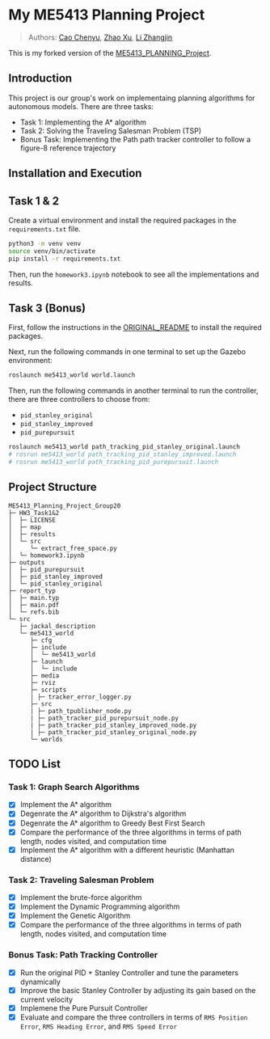 <!-- markdownlint-disable MD024 -->

# My ME5413 Planning Project

> Authors: [Cao Chenyu](https://github.com/ruziniuuuuu), [Zhao Xu](https://github.com/AeroEmbedAutoTechJohn), [Li Zhangjin](https://github.com/Lizhangjin)

This is my forked version of the [ME5413_PLANNING_Project](https://github.com/ruziniuuuuu/ME5413_Planning_Project_Group20.git).

## Introduction

This project is our group's work on implementaing planning algorithms for autonomous models. There are three tasks:

- Task 1: Implementing the A* algorithm
- Task 2: Solving the Traveling Salesman Problem (TSP)
- Bonus Task: Implementing the Path path tracker controller to follow a figure-8 reference trajectory

## Installation and Execution

## Task 1 & 2

Create a virtual environment and install the required packages in the `requirements.txt` file.

```bash
python3 -m venv venv
source venv/bin/activate
pip install -r requirements.txt
```

Then, run the `homework3.ipynb` notebook to see all the implementations and results.

## Task 3 (Bonus)

First, follow the instructions in the [ORIGINAL_README](./README_ORIGINAL.md) to install the required packages.

Next, run the following commands in one terminal to set up the Gazebo environment:

```bash
roslaunch me5413_world world.launch
```

Then, run the following commands in another terminal to run the controller, there are three controllers to choose from:

- `pid_stanley_original`
- `pid_stanley_improved`
- `pid_purepursuit`

```bash
roslaunch me5413_world path_tracking_pid_stanley_original.launch
# rosrun me5413_world path_tracking_pid_stanley_improved.launch
# rosrun me5413_world path_tracking_pid_purepursuit.launch
```

## Project Structure

```plaintext
ME5413_Planning_Project_Group20
├─ HW3_Task1&2
│  ├─ LICENSE
│  ├─ map
│  ├─ results
│  └─ src
│     └─ extract_free_space.py
│  └─ homework3.ipynb
├─ outputs
│  ├─ pid_purepursuit
│  ├─ pid_stanley_improved
│  └─ pid_stanley_original
├─ report_typ
│  ├─ main.typ
│  ├─ main.pdf
│  └─ refs.bib
└─ src
   ├─ jackal_description
   └─ me5413_world
      ├─ cfg
      ├─ include
      │  └─ me5413_world
      ├─ launch
      │  └─ include
      ├─ media
      ├─ rviz
      ├─ scripts
      | ├─ tracker_error_logger.py
      ├─ src
      | ├─ path_tpublisher_node.py
      | ├─ path_tracker_pid_purepursuit_node.py
      | ├─ path_tracker_pid_stanley_improved_node.py
      | ├─ path_tracker_pid_stanley_original_node.py
      └─ worlds
```

## TODO List

### Task 1: Graph Search Algorithms

- [x] Implement the A* algorithm
- [x] Degenrate the A* algorithm to Dijkstra's algorithm
- [x] Degenrate the A* algorithm to Greedy Best First Search
- [x] Compare the performance of the three algorithms in terms of path length, nodes visited, and computation time
- [x] Implement the A* algorithm with a different heuristic (Manhattan distance)

### Task 2: Traveling Salesman Problem

- [x] Implement the brute-force algorithm
- [x] Implement the Dynamic Programming algorithm
- [x] Implement the Genetic Algorithm
- [x] Compare the performance of the three algorithms in terms of path length, nodes visited, and computation time

### Bonus Task: Path Tracking Controller

- [x] Run the original PID + Stanley Controller and tune the parameters dynamically
- [x] Improve the basic Stanley Controller by adjusting its gain based on the current velocity
- [x] Implemene the Pure Pursuit Controller
- [x] Evaluate and compare the three controllers in terms of `RMS Position Error`, `RMS Heading Error`, and `RMS Speed Error`

